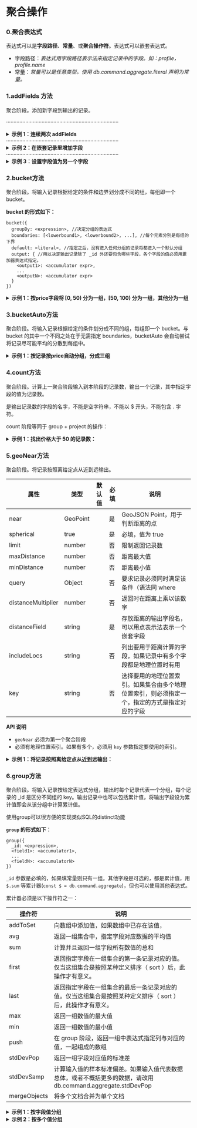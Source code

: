 # 聚合操作

### 0.聚合表达式
表达式可以是**字段路径**、**常量**、或**聚合操作符**。表达式可以嵌套表达式。

* 字段路径：_表达式用字段路径表示法来指定记录中的字段。如：$profile，$profile.name_
* 常量：_常量可以是任意类型。使用 db.command.aggregate.literal 声明为常量。_

### 1.addFields 方法
聚合阶段。添加新字段到输出的记录。

············································································
<details>
<summary style="font-weight:bold">示例 1：连续两次 addFields</summary>
<pre>
	<code>
	{
	  _id: 1,
	  student: "Maya",
	  homework: [ 10, 5, 10 ],
	  quiz: [ 10, 8 ],
	  extraCredit: 0
	}
	{
	  _id: 2,
	  student: "Ryan",
	  homework: [ 5, 6, 5 ],
	  quiz: [ 8, 8 ],
	  extraCredit: 8
	}
	//应用两次 addFields，第一次增加两个字段分别为 homework 和 quiz 的和值，第二次增加一个字段再基于上两个和值求一次和值。
	const $ = db.command.aggregate
	let res = await db.collection('scores').aggregate()
	  .addFields({
		totalHomework: $.sum('$homework'),
		totalQuiz: $.sum('$quiz')
	  })
	  .addFields({
		totalScore: $.add(['$totalHomework', '$totalQuiz', '$extraCredit'])
	  })
	  .end()
	</code>
</pre>
</details>
············································································
<details>
<summary style="font-weight:bold">示例 2：在嵌套记录里增加字段</summary>
<pre>
	<code>
	{ _id: 1, type: "car", specs: { doors: 4, wheels: 4 } }
	{ _id: 2, type: "motorcycle", specs: { doors: 0, wheels: 2 } }
	{ _id: 3, type: "jet ski" }
	//可以用如下操作在 specs 字段下增加一个新的字段 fuel_type，值都设为固定字符串 unleaded：
	let res = await db.collection('vehicles').aggregate()
	  .addFields({
		'spec.fuel_type': 'unleaded'
	  })
	  .end()
	//结果
	{ _id: 1, type: "car",specs: { doors: 4, wheels: 4, fuel_type: "unleaded" } }
	...
	</code>
</pre>
</details>
············································································
<details>
<summary style="font-weight:bold">示例 3：设置字段值为另一个字段</summary>
<pre>
	<code>
	let res = await db.collection('vehicles').aggregate()
	  .addFields({
	    vehicle_type: '$type'
	  })
	  .end()
	  </code>
</pre>
</details>

### 2.bucket方法
聚合阶段。将输入记录根据给定的条件和边界划分成不同的组，每组即一个 bucket。

**bucket 的形式如下：**
```
bucket({
  groupBy: <expression>, //决定分组的表达式
  boundaries: [<lowerbound1>, <lowerbound2>, ...], //每个元素分别是每组的下界
  default: <literal>, //指定之后，没有进入任何分组的记录将都进入一个默认分组
  output: { //用以决定输出记录除了 _id 外还要包含哪些字段，各个字段的值必须用累加器表达式指定。
    <output1>: <accumulator expr>,
    ...
    <outputN>: <accumulator expr>
  }
})
```

<details>
<summary style="font-weight:bold">示例 1：按price字段将 [0, 50) 分为一组，[50, 100) 分为一组，其他分为一组</summary>
<pre>
	<code>
	假设集合 items 有如下记录：
	{
	  _id: "1",
	  price: 10
	}
	{
	  _id: "2",
	  price: 50
	}
	{
	  _id: "3",
	  price: 20
	}
	{
	  _id: "4",
	  price: 80
	}
	{
	  _id: "5",
	  price: 200
	}
	// 对上述记录进行分组，将 [0, 50) 分为一组，[50, 100) 分为一组，其他分为一组：
	const $ = db.command.aggregate
	let res = await db.collection('items').aggregate()
	  .bucket({
		groupBy: '$price',
		boundaries: [0, 50, 100],
		default: 'other',
		output: {
		  count: $.sum(),
		  ids: $.push('$_id')
		}
	  })
	  .end()
	//返回结果如下：
	[
	  {
		"_id": 0,
		"count": 2,
		"ids": [
		  "1",
		  "3"
		]
	  },
	  {
		"_id": 50,
		"count": 2,
		"ids": [
		  "2",
		  "4"
		]
	  },
	  {
		"_id": "other",
		"count": 22,
		"ids": [
		  "5"
		]
	  }
	]
	</code>
</pre>
</details>

### 3.bucketAuto方法
聚合阶段。将输入记录根据给定的条件划分成不同的组，每组即一个 bucket。与 bucket 的其中一个不同之处在于无需指定 boundaries，bucketAuto 会自动尝试将记录尽可能平均的分散到每组中。

<details>
<summary style="font-weight:bold">示例 1：按记录按price自动分组，分成三组</summary>
<pre>
	<code>
	// 假设集合 items 有如下记录：
	{
	  _id: "1",
	  price: 10.5
	}
	{
	  _id: "2",
	  price: 50.3
	}
	{
	  _id: "3",
	  price: 20.8
	}
	{
	  _id: "4",
	  price: 80.2
	}
	{
	  _id: "5",
	  price: 200.3
	}
	//对上述记录进行自动分组，分成三组：
	const $ = db.command.aggregate
	let res = await db.collection('items').aggregate()
	  .bucketAuto({
		groupBy: '$price',
		buckets: 3,
	  })
	  .end()
	//返回结果如下：
	{
	  "_id": {
		"min": 10.5,
		"max": 50.3
	  },
	  "count": 2
	}
	{
	  "_id": {
		"min": 50.3,
		"max": 200.3
	  },
	  "count": 2
	}
	{
	  "_id": {
		"min": 200.3,
		"max": 200.3
	  },
	  "count": 1
	}
	</code>
</pre>
</details>

### 4.count方法
聚合阶段。计算上一聚合阶段输入到本阶段的记录数，输出一个记录，其中指定字段的值为记录数。

是输出记录数的字段的名字，不能是空字符串，不能以 $ 开头，不能包含 . 字符。

count 阶段等同于 group + project 的操作：

<details>
<summary style="font-weight:bold">示例 1：找出价格大于 50 的记录数：</summary>
<pre>
	<code>
	//假设集合 items 有如下记录：
	{
	  _id: "1",
	  price: 10.5
	}
	{
	  _id: "2",
	  price: 50.3
	}
	{
	  _id: "3",
	  price: 20.8
	}
	{
	  _id: "4",
	  price: 80.2
	}
	{
	  _id: "5",
	  price: 200.3
	}
	//找出价格大于 50 的记录数：
	const $ = db.command.aggregate
	let res = await db.collection('items').aggregate()
	  .match({
	    price: $.gt(50)
	  })
	  .count('expensiveCount')
	  .end()
	//返回结果如下：
	{
	  "expensiveCount": 3
	}
	</code>
	</pre>
</details>

### 5.geoNear方法
聚合阶段。将记录按照离给定点从近到远输出。

|属性				|类型		|默认值	|必填	|说明	|
|------|------|------|------|------|
|near				|GeoPoint	|		|是		|GeoJSON Point，用于判断距离的点	|
|spherical			|true		|		|是		|必填，值为 true					|
|limit				|number		|		|否		|限制返回记录数					|
|maxDistance		|number		|		|否		|距离最大值						|
|minDistance		|number		|		|否		|距离最小值						|
|query				|Object		|		|否		|要求记录必须同时满足该条件（语法同 where|
|distanceMultiplier	|number		|		|否		|返回时在距离上乘以该数字				|
|distanceField		|string		|		|是		|存放距离的输出字段名，可以用点表示法表示一个嵌套字段											|
|includeLocs		|string		|		|否		|列出要用于距离计算的字段，如果记录中有多个字段都是地理位置时有用								|
|key				|string		|		|否		|选择要用的地理位置索引。如果集合由多个地理位置索引，则必须指定一个，指定的方式是指定对应的字段	|

**API 说明**
* `geoNear` 必须为第一个聚合阶段
* 必须有地理位置索引。如果有多个，必须用 `key` 参数指定要使用的索引。

<details>
<summary style="font-weight:bold">示例 1：将记录按照离给定点从近到远输出：</summary>
<pre>
	<code>
	//假设集合 attractions 有如下记录：
	{
	  "_id": "geoNear.0",
	  "city": "Guangzhou",
	  "docType": "geoNear",
	  "location": {
	    "type": "Point",
	    "coordinates": [
	      113.30593,
	      23.1361155
	    ]
	  },
	  "name": "Canton Tower"
	},
	{
	  "_id": "geoNear.1",
	  "city": "Guangzhou",
	  "docType": "geoNear",
	  "location": {
	    "type": "Point",
	    "coordinates": [
	      113.306789,
	      23.1564721
	    ]
	  },
	  "name": "Baiyun Mountain"
	},
	{
	  "_id": "geoNear.2",
	  "city": "Beijing",
	  "docType": "geoNear",
	  "location": {
	    "type": "Point",
	    "coordinates": [
	      116.3949659,
	      39.9163447
	    ]
	  },
	  "name": "The Palace Museum"
	},
	{
	  "_id": "geoNear.3",
	  "city": "Beijing",
	  "docType": "geoNear",
	  "location": {
	    "type": "Point",
	    "coordinates": [
	      116.2328567,
	      40.242373
	    ]
	  },
	  "name": "Great Wall"
	}
	//将记录按照离给定点从近到远输出
	const $ = db.command.aggregate
	let res = await db.collection('attractions').aggregate()
	  .geoNear({
	    distanceField: 'distance', // 输出的每个记录中 distance 即是与给定点的距离
	    spherical: true,
	    near: new db.Geo.Point(113.3089506, 23.0968251),
	    query: {
	      docType: 'geoNear',
	    },
	    key: 'location', // 若只有 location 一个地理位置索引的字段，则不需填
	    includeLocs: 'location', // 若只有 location 一个是地理位置，则不需填
	  })
	  .end()
	//返回结果如下：
	{
	  "_id": "geoNear.0",
	  "location": {
	    "type": "Point",
	    "coordinates": [
	      113.30593,
	      23.1361155
	    ]
	  },
	  "docType": "geoNear",
	  "name": "Canton Tower",
	  "city": "Guangzhou",
	  "distance": 4384.68131486958
	},
	{
	  "_id": "geoNear.1",
	  "city": "Guangzhou",
	  "location": {
	    "type": "Point",
	    "coordinates": [
	      113.306789,
	      23.1564721
	    ]
	  },
	  "docType": "geoNear",
	  "name": "Baiyun Mountain",
	  "distance": 6643.521654040738
	},
	{
	  "_id": "geoNear.2",
	  "docType": "geoNear",
	  "name": "The Palace Museum",
	  "city": "Beijing",
	  "location": {
	    "coordinates": [
	      116.3949659,
	      39.9163447
	    ],
	    "type": "Point"
	  },
	  "distance": 1894750.4414538583
	},
	{
	  "_id": "geoNear.3",
	  "docType": "geoNear",
	  "name": "Great Wall",
	  "city": "Beijing",
	  "location": {
	    "type": "Point",
	    "coordinates": [
	      116.2328567,
	      40.242373
	    ]
	  },
	  "distance": 1928300.3308822548
	}
	</code>
	</pre>
</details>

### 6.group方法
聚合阶段。将输入记录按给定表达式分组，输出时每个记录代表一个分组，每个记录的 _id 是区分不同组的 key。输出记录中也可以包括累计值，将输出字段设为累计值即会从该分组中计算累计值。

使用group可以很方便的实现类似SQL的distinct功能

**`group` 的形式如下**：
```
group({
  _id: <expression>,
  <field1>: <accumulator1>,
  ...
  <fieldN>: <accumulatorN>
})
```
`_id` 参数是必填的，如果填常量则只有一组。其他字段是可选的，都是累计值，用 `$.sum` 等累计器(`const $ = db.command.aggregate`)，但也可以使用其他表达式。

累计器必须是以下操作符之一：

|操作符			|说明			|
|------			|------						|
|addToSet		|向数组中添加值，如果数组中已存在该值，			|
|avg			|返回一组集合中，指定字段对应数据的平均值			|
|sum			|计算并且返回一组字段所有数值的总和					|
|first			|返回指定字段在一组集合的第一条记录对应的值。仅当这组集合是按照某种定义排序（ sort ）后，此操作才有意义。		|
|last			|返回指定字段在一组集合的最后一条记录对应的值。仅当这组集合是按照某种定义排序（ sort ）后，此操作才有意义。		|
|max			|返回一组数值的最大值								|
|min			|返回一组数值的最小值									|
|push			|在 group 阶段，返回一组中表达式指定列与对应的值，一起组成的数组		|
|stdDevPop		|返回一组字段对应值的标准差										|
|stdDevSamp		|计算输入值的样本标准偏差。如果输入值代表数据总体，或者不概括更多的数据，请改用 db.command.aggregate.stdDevPop	|
|mergeObjects	|将多个文档合并为单个文档											|

<details>
<summary style="font-weight:bold">示例 1：按字段值分组</summary>
<pre>
	<code>
	//假设集合 avatar 有如下记录：
	{
	  _id: "1",
	  alias: "john",
	  region: "asia",
	  scores: [40, 20, 80],
	  coins: 100
	}
	{
	  _id: "2",
	  alias: "arthur",
	  region: "europe",
	  scores: [60, 90],
	  coins: 20
	}
	{
	  _id: "3",
	  alias: "george",
	  region: "europe",
	  scores: [50, 70, 90],
	  coins: 50
	}
	{
	  _id: "4",
	  alias: "john",
	  region: "asia",
	  scores: [30, 60, 100, 90],
	  coins: 40
	}
	{
	  _id: "5",
	  alias: "george",
	  region: "europe",
	  scores: [20],
	  coins: 60
	}
	{
	  _id: "6",
	  alias: "john",
	  region: "asia",
	  scores: [40, 80, 70],
	  coins: 120
	}
	//操作
	const $ = db.command.aggregate
	let res = await db.collection('avatar').aggregate()
	  .group({
	    _id: '$alias',
	    num: $.sum(1)
	  })
	  .end()
	//返回结果如下：
	{
	  "_id": "john",
	  "num": 3
	}
	{
	  "_id": "authur",
	  "num": 1
	}
	{
	  "_id": "george",
	  "num": 2
	}
	</code>
	</pre>
</details>


<details>
<summary style="font-weight:bold">示例 2：按多个值分组</summary>
<pre>
	<code>
	//可以给 _id 传入记录的方式按多个值分组。还是沿用上面的示例数据，按各个区域（region）获得相同最高分（score）的来分组，并求出各组虚拟币（coins）的总量：
	const $ = db.command.aggregate
	let res = await db.collection('avatar').aggregate()
	  .group({
	    _id: {
	      region: '$region',
	      maxScore: $.max('$scores')
	    },
	    totalCoins: $.sum('$coins')
	  })
	  .end()
	//返回结果如下：
	{
	  "_id": {
	    "region": "asia",
	    "maxScore": 80
	  },
	  "totalCoins": 220
	}
	{
	  "_id": {
	    "region": "asia",
	    "maxScore": 100
	  },
	  "totalCoins": 100
	}
	{
	  "_id": {
	    "region": "europe",
	    "maxScore": 90
	  },
	  "totalCoins": 70
	}
	{
	  "_id": {
	    "region": "europe",
	    "maxScore": 20
	  },
	  "totalCoins": 60
	}
	</code>
	</pre>
</details>
